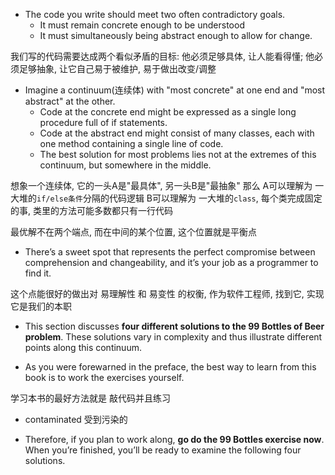 + The code you write should meet two often contradictory goals.
    + It must remain concrete enough to be understood
    + It must simultaneously being abstract enough to allow for change.

我们写的代码需要达成两个看似矛盾的目标: 他必须足够具体, 让人能看得懂; 他必须足够抽象, 让它自己易于被维护, 易于做出改变/调整

+ Imagine a continuum(连续体) with "most concrete" at one end and "most abstract" at the other.
    + Code at the concrete end might be expressed as a single long procedure full of if statements.
    + Code at the abstract end might consist of many classes, each with one method containing a single line of code.
    + The best solution for most problems lies not at the extremes of this continuum, but somewhere in the middle.

想象一个连续体, 它的一头A是"最具体", 另一头B是"最抽象"
那么
  A可以理解为 一大堆的`if/else条件`分隔的代码逻辑
  B可以理解为 一大堆的`class`, 每个类完成固定的事, 类里的方法可能多数都只有一行代码

最优解不在两个端点, 而在中间的某个位置, 这个位置就是平衡点

+ There’s a sweet spot that represents the perfect compromise between comprehension and changeability, and it’s your job as a programmer to find it.

这个点能很好的做出对 易理解性 和 易变性 的权衡, 作为软件工程师, 找到它, 实现它是我们的本职

+ This section discusses **four different solutions to the 99 Bottles of Beer problem**. These solutions vary in complexity and thus illustrate different points along this continuum.

+ As you were forewarned in the preface, the best way to learn from this book is to work the exercises yourself.

学习本书的最好方法就是 敲代码并且练习

+ contaminated 受到污染的

+ Therefore, if you plan to work along, **go do the 99 Bottles exercise now**. When you’re finished, you’ll be ready to examine the following four solutions.

